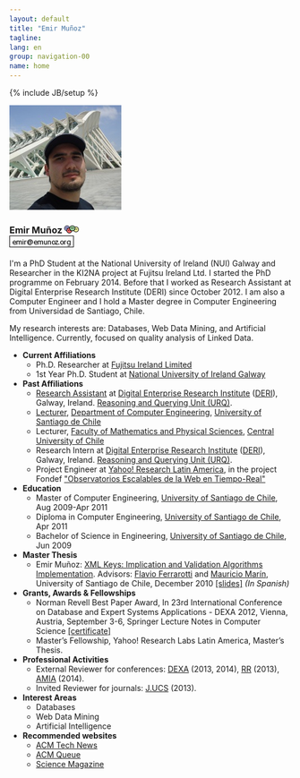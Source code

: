 ```yaml
---
layout: default
title: "Emir Muñoz"
tagline: 
lang: en
group: navigation-00
name: home
---
```

{% include JB/setup %}

<!-- ## Contact Information -->

<div class="bs-component">
	<div class="jumbotron">
		<div class="row">
			<div class="col-lg-3 text-center">
				<img id="image_main" alt="My photo" width="200" height="187" src="./images/DSC02506-3.JPG">
				<h3>
					<span property="foaf:title"></span>
					<span property="foaf:givenname">Emir</span>
					<span property="foaf:familyName">Muñoz</span>
					<a target="_self" href="./foaf.xml"><img width="26" border="0" height="14" title="FOAF file of: Emir Muñoz" alt="FOAF file of: Emir Muñoz" src="./images/foaf.gif"></a>
					<br>
					<a href="mailto:emir at emunoz dot org"><img alt="email" src="./images/mail.png"></a>
				</h3>
			</div>
			<div class="col-lg-9">
				<div class="span4">
					<p>I'm a PhD Student at the National University of Ireland (NUI) Galway and Researcher in the KI2NA project at Fujitsu Ireland Ltd. I started the PhD programme on February 2014.
					Before that I worked as Research Assistant at Digital Enterprise Research Institute (DERI) since October 2012. I am also a Computer Engineer and I hold a Master degree in Computer 
					Engineering from Universidad de Santiago, Chile.</p>
					<p>My research interests are: Databases, Web Data Mining, and Artificial Intelligence. Currently, focused on quality analysis of Linked Data.</p>
				</div>
			</div>
		</div>
	</div>
</div>

<div class="bs-component">
	<ul>
		<li><b>Current Affiliations</b>
		<ul>
			<li>Ph.D. Researcher at <a target="_blank" href="http://www.fujitsu.com/ie/">Fujitsu Ireland Limited</a></li>
			<li>1st Year Ph.D. Student at <a target="_blank" href="http://www.nuigalway.ie/">National University of Ireland Galway</a></li>
		</ul>
		</li>
		<li><b>Past Affiliations</b>
		<ul>
			<li><a target="_blank" href="http://www.deri.ie/about/team/member/emir_munoz">Research Assistant</a> at <a target="_blank" href="http://www.deri.ie/">Digital Enterprise Research Institute</a> (<a target="_blank" href="http://www.deri.ie/">DERI</a>), Galway, Ireland. <a target="_blank" href="http://urq.deri.ie/">Reasoning and Querying Unit (URQ)</a>.</li>
			<li><a target="_blank" href="http://www.informatica.usach.cl/capital-humano/academicos/profesores-por-hora">Lecturer</a>, <a target="_blank" href="http://www.informatica.usach.cl/">Department of Computer Engineering</a>, <a target="_blank" href="http://www.usach.cl/portada.php">University of Santiago de Chile</a></li>
			<li>Lecturer, <a target="_blank" href="http://ucentral.cl/prontus_ucentral2012/site/edic/base/port/fcfm.html">Faculty of Mathematics and Physical Sciences</a>, <a target="_blank" href="http://www.ucentral.cl/prontus_ucentral/site/edic/base/port/inicio.html">Central University of Chile</a></li>
			<li>Research Intern at <a target="_blank" href="http://www.deri.ie/">Digital Enterprise Research Institute</a> (<a target="_blank" href="http://www.deri.ie/">DERI</a>), Galway, Ireland. <a target="_blank" href="http://urq.deri.ie/">Reasoning and Querying Unit (URQ)</a>.</li>
			<li>Project Engineer at <a target="_blank" href="http://labs.yahoo.com/Yahoo_Labs_Santiago">Yahoo! Research Latin America</a>, in the project Fondef <a target="_blank" href="http://www.informatica.usach.cl/noticias/1727">"Observatorios Escalables de la Web en Tiempo-Real"</a></li>
		</ul>
		</li>
		<li><b>Education</b>
		<ul>
			<li>Master of Computer Engineering, <a target="_blank" href="http://www.informatica.usach.cl/">University of Santiago de Chile</a>, Aug 2009-Apr 2011</li>
			<li>Diploma in Computer Engineering, <a target="_blank" href="http://www.informatica.usach.cl/">University of Santiago de Chile</a>, Apr 2011</li>
			<li>Bachelor of Science in Engineering, <a target="_blank" href="http://www.informatica.usach.cl/">University of Santiago de Chile</a>, Jun 2009</li>
		</ul>
		</li>
		<li><b>Master Thesis</b>
		<ul>
			<li>Emir Muñoz: <a target="_blank" href="publications/files/master-thesis-2011.pdf">XML Keys: Implication and Validation Algorithms Implementation</a>. Advisors: <a target="_blank" href="http://www.victoria.ac.nz/sim/staff/flavio-ferrarotti.aspx">Flavio Ferrarotti</a> and <a target="_blank" href="http://www.dcc.uchile.cl/%7Emmarin/">Mauricio Marín</a>, University of Santiago de Chile, December 2010 <a href="publications/files/master-thesis-2011-slides.pdf">[slides]</a> <i>(In Spanish)</i></li>
		</ul>
		</li>
		<li><b>Grants, Awards &amp; Fellowships</b>
		<ul>
			<li>Norman Revell Best Paper Award, In 23rd International Conference on Database and Expert Systems Applications - DEXA 2012, Vienna, Austria, September 3-6, Springer Lecture Notes in Computer Science <a href="publications/files/BPA-DEXA2012.pdf">[certificate]</a></li>
			<li>Master&rsquo;s Fellowship, Yahoo! Research Labs Latin America, Master&rsquo;s Thesis.</li>
		</ul>
		</li>
		<li><b>Professional Activities</b>
		<ul>
			<li>External Reviewer for conferences: <a href="http://www.dexa.org/" target="_blank">DEXA</a> (2013, 2014), <a href="http://rr2013.uni-mannheim.de/" target="_blank">RR</a> (2013), <a href="http://www.amia.org/" target="_blank">AMIA</a> (2014).</li>
			<li>Invited Reviewer for journals: <a href="http://www.jucs.org/" target="_blank">J.UCS</a> (2013).</li>
		</ul>
		</li>
		<li><b>Interest Areas</b>
		<ul>
			<li>Databases</li>
			<li>Web Data Mining</li>
			<li>Artificial Intelligence</li>
		</ul>
		</li>
		<li><b>Recommended websites</b>
		<ul>
			<li><a target="_blank" href="http://technews.acm.org/">ACM Tech News </a></li>
			<li><a target="_blank" href="http://www.acmqueue.com/">ACM Queue </a><a href="http://www.sciencemag.org/magazine.dtl"> </a></li>
			<li><a target="_blank" href="http://www.sciencemag.org/magazine.dtl">Science Magazine</a></li>
		</ul>
		</li>
	</ul>
</div>
